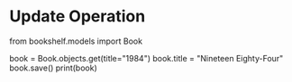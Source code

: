 # Update Operation

from bookshelf.models import Book

book = Book.objects.get(title="1984")
book.title = "Nineteen Eighty-Four"
book.save()
print(book)